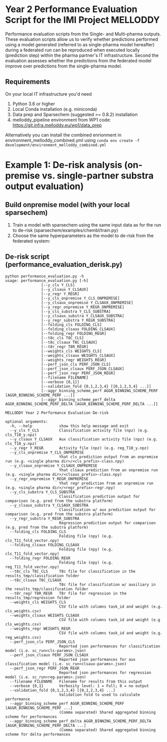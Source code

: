 # Year 2 Performance Evaluation Script for the IMI Project MELLODDY

Performance evaluation scripts from the Single- and Multi-pharma outputs.
These evaluation scripts allow us to verify whether predictions performed using a model generated (referred to as single-pharma model hereafter) during a federated run can be reproduced when executed locally (prediction step) within the pharma partner's IT infrastructure. 
Second the evaluation assesses whether the predictions from the federated model improve over predictions from the single-pharma model.

## Requirements
On your local IT infrastructure you'd need 

1. Python 3.6 or higher
2. Local Conda installation (e.g. miniconda)
3. Data prep and Sparsechem (suggested >= 0.8.2) installation
4. melloddy_pipeline environment from WP1 code: https://git.infra.melloddy.eu/wp1/data_prep


Alternatively you can install the combined enrionment in environment_melloddy_combined.yml using `conda env create -f development/environment_melloddy_combined.yml`

# Example 1: De-risk analysis (on-premise vs. single-partner substra output evaluation)

## Build onpremise model (with your local sparsechem)
1. Train a model with sparsechem using the same input data as for the run to de-risk (sparsechem/examples/chembl/train.py)
2. Choose the same hyperparameters as the model to de-risk from the federated system:

## De-risk script (performance_evaluation_derisk.py)

```
python performance_evaluation.py -h
usage: performance_evaluation.py [-h]
				[--y_cls Y_CLS]
				[--y_clsaux Y_CLSAUX]
				[--y_regr Y_REGR]
				[--y_cls_onpremise Y_CLS_ONPREMISE]
				[--y_clsaux_onpremise Y_CLSAUX_ONPREMISE]
				[--y_regr_onpremise Y_REGR_ONPREMISE]
				[--y_cls_substra Y_CLS_SUBSTRA]
				[--y_clsaux_substra Y_CLSAUX_SUBSTRA]
				[--y_regr_substra Y_REGR_SUBSTRA]
				[--folding_cls FOLDING_CLS]
				[--folding_clsaux FOLDING_CLSAUX]
				[--folding_regr FOLDING_REGR]
				[--t8c_cls T8C_CLS]
				[--t8c_clsaux T8C_CLSAUX]
				[--t8r_regr T8R_REGR]
				[--weights_cls WEIGHTS_CLS]
				[--weights_clsaux WEIGHTS_CLSAUX]
				[--weights_regr WEIGHTS_REGR]
				[--perf_json_cls PERF_JSON_CLS]
				[--perf_json_clsaux PERF_JSON_CLSAUX]
				[--perf_json_regr PERF_JSON_REGR]
				[--filename FILENAME]
				[--verbose {0,1}]
				[--validation_fold {0,1,2,3,4} [{0,1,2,3,4} ...]]
				[--aggr_binning_scheme_perf AGGR_BINNING_SCHEME_PERF [AGGR_BINNING_SCHEME_PERF ...]]
				[--aggr_binning_scheme_perf_delta AGGR_BINNING_SCHEME_PERF_DELTA [AGGR_BINNING_SCHEME_PERF_DELTA ...]]

MELLODDY Year 2 Performance Evaluation De-risk

optional arguments:
  -h, --help            show this help message and exit
  --y_cls Y_CLS         Classification activity file (npz) (e.g. cls_T10_y.npz)
  --y_clsaux Y_CLSAUX   Aux classification activity file (npz) (e.g. cls_T10_y.npz)
  --y_regr Y_REGR       Activity file (npz) (e.g. reg_T10_y.npz)
  --y_cls_onpremise Y_CLS_ONPREMISE
                        Yhat cls prediction output from an onpremise run (e.g. <single pharma dir>/<cls_prefix>-class.npy)
  --y_clsaux_onpremise Y_CLSAUX_ONPREMISE
                        Yhat clsaux prediction from an onpremise run (e.g. <single pharma dir>/<clsaux_prefix>-class.npy)
  --y_regr_onpremise Y_REGR_ONPREMISE
                        Yhat regr prediction from an onpremise run (e.g. <single pharma dir>/<regr_prefix>-regr.npy)
  --y_cls_substra Y_CLS_SUBSTRA
                        Classification prediction output for comparison (e.g. pred from the substra platform)
  --y_clsaux_substra Y_CLSAUX_SUBSTRA
                        Classification w/ aux prediction output for comparison (e.g. pred from the substra platform)
  --y_regr_substra Y_REGR_SUBSTRA
                        Regression prediction output for comparison (e.g. pred from the substra platform)
  --folding_cls FOLDING_CLS
                        Folding file (npy) (e.g. cls_T11_fold_vector.npy)
  --folding_clsaux FOLDING_CLSAUX
                        Folding file (npy) (e.g. cls_T11_fold_vector.npy)
  --folding_regr FOLDING_REGR
                        Folding file (npy) (e.g. reg_T11_fold_vector.npy)
  --t8c_cls T8C_CLS     T8c file for classification in the results_tmp/classification folder
  --t8c_clsaux T8C_CLSAUX
                        T8c file for classification w/ auxiliary in the results_tmp/classification folder
  --t8r_regr T8R_REGR   T8r file for regression in the results_tmp/regression folder
  --weights_cls WEIGHTS_CLS
                        CSV file with columns task_id and weight (e.g. cls_weights.csv)
  --weights_clsaux WEIGHTS_CLSAUX
                        CSV file with columns task_id and weight (e.g cls_weights.csv)
  --weights_regr WEIGHTS_REGR
                        CSV file with columns task_id and weight (e.g. reg_weights.csv)
  --perf_json_cls PERF_JSON_CLS
                        Reported json performances for classification model (i.e. sc_run<cls-params>.json)
  --perf_json_clsaux PERF_JSON_CLSAUX
                        Reported json performances for aux classification model (i.e. sc_run<clsaux-params>.json)
  --perf_json_regr PERF_JSON_REGR
                        Reported json performances for regression model (i.e. sc_run<reg-params>.json)
  --filename FILENAME   Filename for results from this output
  --verbose {0,1}       Verbosity level: 1 = Full; 0 = no output
  --validation_fold {0,1,2,3,4} [{0,1,2,3,4} ...]
                        Validation fold to used to calculate performance
  --aggr_binning_scheme_perf AGGR_BINNING_SCHEME_PERF [AGGR_BINNING_SCHEME_PERF ...]
                        (Comma separated) Shared aggregated binning scheme for performances
  --aggr_binning_scheme_perf_delta AGGR_BINNING_SCHEME_PERF_DELTA [AGGR_BINNING_SCHEME_PERF_DELTA ...]
                        (Comma separated) Shared aggregated binning scheme for delta performances

```